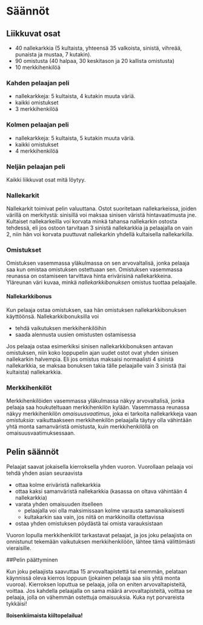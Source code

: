 # Säännöt

## Liikkuvat osat

* 40 nallekarkkia (5 kultaista, yhteensä 35 valkoista, sinistä, vihreää, punaista ja mustaa, 7 kutakin).
* 90 omistusta (40 halpaa, 30 keskitason ja 20 kallista omistusta)
* 10 merkkihenkilöä

### Kahden pelaajan peli

* nallekarkkeja: 5 kultaista, 4 kutakin muuta väriä.
* kaikki omistukset
* 3 merkkihenkilöä

### Kolmen pelaajan peli

* nallekarkkeja: 5 kultaista, 5 kutakin muuta väriä.
* kaikki omistukset
* 4 merkkihenkilöä

### Neljän pelaajan peli

Kaikki liikkuvat osat mitä löytyy.

### Nallekarkit

Nallekarkit toimivat pelin valuuttana. Ostot suoritetaan nallekarkeissa, joiden värillä on merkitystä: sinisillä voi maksaa sinisen väristä hintavaatimusta jne. Kultaiset nallekarkeilla voi korvata minkä tahansa nallekarkin ostosta tehdessä, eli jos ostoon tarvitaan 3 sinistä nallekarkkia ja pelaajalla on vain 2, niin hän voi korvata puuttuvat nallekarkin yhdellä kultaisella nallekarkilla.

### Omistukset

Omistuksen vasemmassa yläkulmassa on sen arvovaltalisä, jonka pelaaja saa kun omistaa omistuksen ostettuaan sen. Omistuksen vasemmassa reunassa on ostamiseen tarvittava hinta erivärisinä nallekarkkeina. Yläreunan väri kuvaa, minkä *nallekarkkibonuksen* omistus tuottaa pelaajalle.

#### Nallekarkkibonus

Kun pelaaja ostaa omistuksen, saa hän omistuksen nallekarkkibonuksen käyttöönsä. Nallekarkkibonuksilla voi
* tehdä vaikutuksen merkkihenkilöihin
* saada alennusta uusien omistusten ostamisessa

Jos pelaaja ostaa esimerkiksi sinisen nallekarkkibonuksen antavan omistuksen, niin koko loppupelin ajan uudet ostot ovat yhden sinisen nallekarkin halvempia. Eli jos omistus maksaisi normaalisti 4 sinistä nallekarkkia, se maksaa bonuksen takia tälle pelaajalle vain 3 sinistä (tai kultaista) nallekarkkia.

### Merkkihenkilöt

Merkkihenkilöiden vasemmassa yläkulmassa näkyy arvovaltalisä, jonka pelaaja saa houkuteltuaan merkkihenkilön kylään. Vasemmassa reunassa näkyy merkkihenkilön *omaisuusvaatimus*, joka ei tarkoita nallekarkkeja vaan *omistuksia*: vaikuttaakseen merkkihenkilön pelaajalla täytyy olla vähintään yhtä monta samanväristä omistusta, kuin merkkihenkilöllä on omaisuusvaatimuksessaan.

## Pelin säännöt

Pelaajat saavat jokaisella kierroksella yhden vuoron. Vuorollaan pelaaja voi tehdä yhden asian seuraavista
* ottaa kolme eriväristä nallekarkkia
* ottaa kaksi samanväristä nallekarkkia (kasassa on oltava vähintään 4 nallekarkkia)
* varata yhden omaisuuden itselleen
  * pelaajalla voi olla maksimissaan kolme varausta samanaikaisesti
  * kultakarkin saa vain, jos niitä on markkinoilla otettavissa
* ostaa yhden omistuksen pöydästä tai omista varauksistaan

Vuoron lopulla merkkihenkilöt tarkastavat pelaajat, ja jos joku pelaajista on onnistunut tekemään vaikutuksen merkkihenkilöön, lähtee tämä välittömästi vieraisille.

##Pelin päättyminen

Kun joku pelaajista saavuttaa 15 arvovaltapistettä tai enemmän, pelataan käynnissä oleva kierros loppuun (jokainen pelaaja saa siis yhtä monta vuoroa). Kierroksen loputtua se pelaaja, jolla on eniten arvovaltapisteitä, voittaa. Jos kahdella pelaajalla on sama määrä arvovaltapisteitä, voittaa se pelaaja, jolla on vähemmän ostettuja omaisuuksia. Kuka nyt porvareista tykkäisi!

**Iloisenkiimaista kiiltopelailua!**

